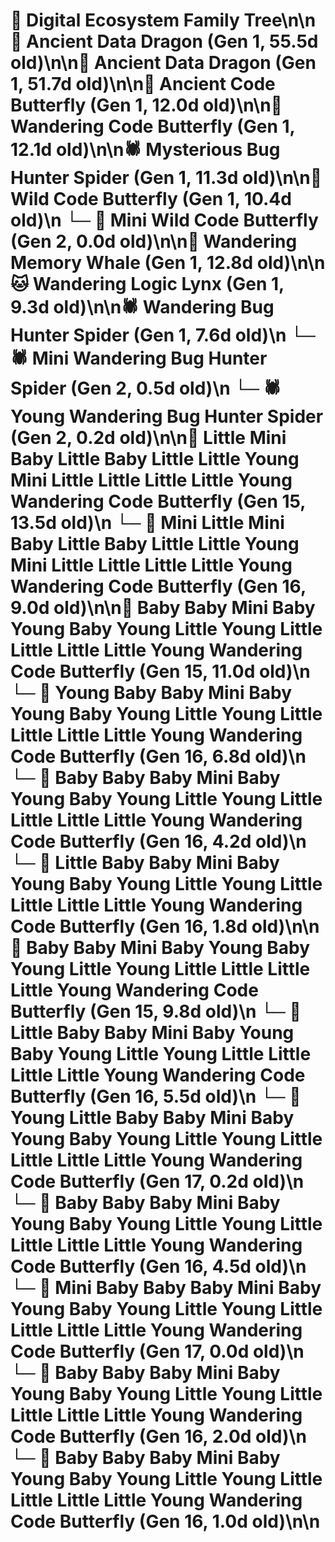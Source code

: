 # 🌳 Digital Ecosystem Family Tree\n\n🐉 Ancient Data Dragon (Gen 1, 55.5d old)\n\n🐉 Ancient Data Dragon (Gen 1, 51.7d old)\n\n🦋 Ancient Code Butterfly (Gen 1, 12.0d old)\n\n🦋 Wandering Code Butterfly (Gen 1, 12.1d old)\n\n🕷️ Mysterious Bug Hunter Spider (Gen 1, 11.3d old)\n\n🦋 Wild Code Butterfly (Gen 1, 10.4d old)\n  └─ 🦋 Mini Wild Code Butterfly (Gen 2, 0.0d old)\n\n🐋 Wandering Memory Whale (Gen 1, 12.8d old)\n\n🐱 Wandering Logic Lynx (Gen 1, 9.3d old)\n\n🕷️ Wandering Bug Hunter Spider (Gen 1, 7.6d old)\n  └─ 🕷️ Mini Wandering Bug Hunter Spider (Gen 2, 0.5d old)\n  └─ 🕷️ Young Wandering Bug Hunter Spider (Gen 2, 0.2d old)\n\n🦋 Little Mini Baby Little Baby Little Little Young Mini Little Little Little Little Young Wandering Code Butterfly (Gen 15, 13.5d old)\n  └─ 🦋 Mini Little Mini Baby Little Baby Little Little Young Mini Little Little Little Little Young Wandering Code Butterfly (Gen 16, 9.0d old)\n\n🦋 Baby Baby Mini Baby Young Baby Young Little Young Little Little Little Little Young Wandering Code Butterfly (Gen 15, 11.0d old)\n  └─ 🦋 Young Baby Baby Mini Baby Young Baby Young Little Young Little Little Little Little Young Wandering Code Butterfly (Gen 16, 6.8d old)\n  └─ 🦋 Baby Baby Baby Mini Baby Young Baby Young Little Young Little Little Little Little Young Wandering Code Butterfly (Gen 16, 4.2d old)\n  └─ 🦋 Little Baby Baby Mini Baby Young Baby Young Little Young Little Little Little Little Young Wandering Code Butterfly (Gen 16, 1.8d old)\n\n🦋 Baby Baby Mini Baby Young Baby Young Little Young Little Little Little Little Young Wandering Code Butterfly (Gen 15, 9.8d old)\n  └─ 🦋 Little Baby Baby Mini Baby Young Baby Young Little Young Little Little Little Little Young Wandering Code Butterfly (Gen 16, 5.5d old)\n    └─ 🦋 Young Little Baby Baby Mini Baby Young Baby Young Little Young Little Little Little Little Young Wandering Code Butterfly (Gen 17, 0.2d old)\n  └─ 🦋 Baby Baby Baby Mini Baby Young Baby Young Little Young Little Little Little Little Young Wandering Code Butterfly (Gen 16, 4.5d old)\n    └─ 🦋 Mini Baby Baby Baby Mini Baby Young Baby Young Little Young Little Little Little Little Young Wandering Code Butterfly (Gen 17, 0.0d old)\n  └─ 🦋 Baby Baby Baby Mini Baby Young Baby Young Little Young Little Little Little Little Young Wandering Code Butterfly (Gen 16, 2.0d old)\n  └─ 🦋 Baby Baby Baby Mini Baby Young Baby Young Little Young Little Little Little Little Young Wandering Code Butterfly (Gen 16, 1.0d old)\n\n